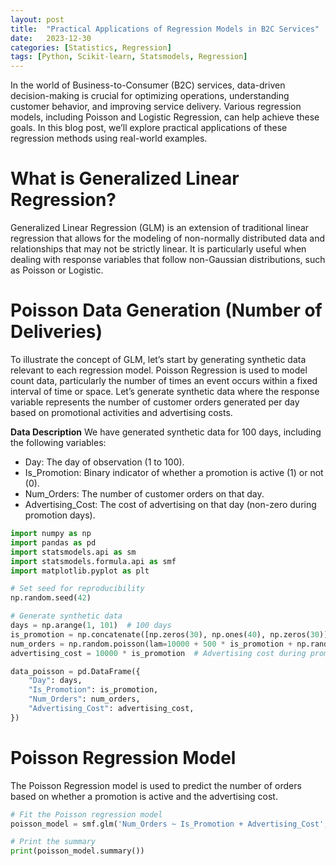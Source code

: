 ```yaml
---
layout: post
title:  "Practical Applications of Regression Models in B2C Services"
date:   2023-12-30
categories: [Statistics, Regression]
tags: [Python, Scikit-learn, Statsmodels, Regression]
---
```


In the world of Business-to-Consumer (B2C) services, data-driven decision-making is crucial for optimizing operations, understanding customer behavior, and improving service delivery. Various regression models, including Poisson and Logistic Regression, can help achieve these goals. In this blog post, we’ll explore practical applications of these regression methods using real-world examples.

# What is Generalized Linear Regression?
Generalized Linear Regression (GLM) is an extension of traditional linear regression that allows for the modeling of non-normally distributed data and relationships that may not be strictly linear. It is particularly useful when dealing with response variables that follow non-Gaussian distributions, such as Poisson or Logistic.

# Poisson Data Generation (Number of Deliveries)
To illustrate the concept of GLM, let’s start by generating synthetic data relevant to each regression model. 
Poisson Regression is used to model count data, particularly the number of times an event occurs within a fixed interval of time or space.  Let’s generate synthetic data where the response variable represents the number of customer orders generated per day based on promotional activities and advertising costs.

**Data Description**
We have generated synthetic data for 100 days, including the following variables:
- Day: The day of observation (1 to 100).
- Is_Promotion: Binary indicator of whether a promotion is active (1) or not (0).
- Num_Orders: The number of customer orders on that day.
- Advertising_Cost: The cost of advertising on that day (non-zero during promotion days).


```python
import numpy as np
import pandas as pd
import statsmodels.api as sm
import statsmodels.formula.api as smf
import matplotlib.pyplot as plt

# Set seed for reproducibility
np.random.seed(42)

# Generate synthetic data
days = np.arange(1, 101)  # 100 days
is_promotion = np.concatenate([np.zeros(30), np.ones(40), np.zeros(30)])  # Promotion for 40 days in the middle
num_orders = np.random.poisson(lam=10000 + 500 * is_promotion + np.random.normal(scale=300, size=100))
advertising_cost = 10000 * is_promotion  # Advertising cost during promotion

data_poisson = pd.DataFrame({
    "Day": days,
    "Is_Promotion": is_promotion,
    "Num_Orders": num_orders,
    "Advertising_Cost": advertising_cost,
})
```

# Poisson Regression Model
The Poisson Regression model is used to predict the number of orders based on whether a promotion is active and the advertising cost.
```python
# Fit the Poisson regression model
poisson_model = smf.glm('Num_Orders ~ Is_Promotion + Advertising_Cost', data=data_poisson, family=sm.families.Poisson()).fit()

# Print the summary
print(poisson_model.summary())
```

